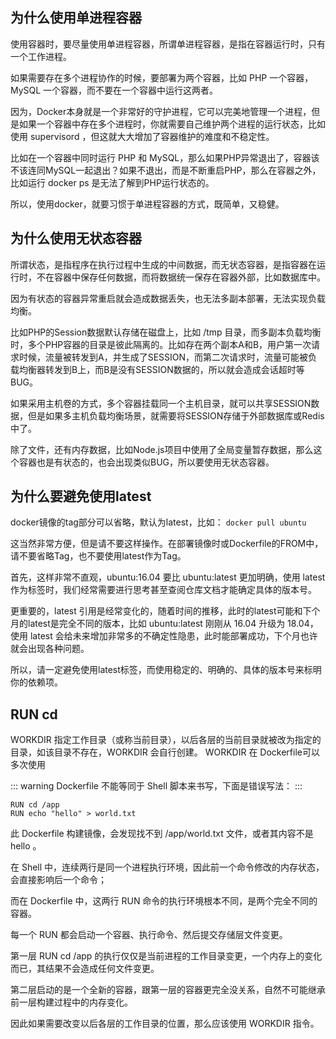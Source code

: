 ## 为什么使用单进程容器

使用容器时，要尽量使用单进程容器，所谓单进程容器，是指在容器运行时，只有一个工作进程。

如果需要存在多个进程协作的时候，要部署为两个容器，比如 PHP 一个容器，MySQL 一个容器，而不要在一个容器中运行这两者。

因为，Docker本身就是一个非常好的守护进程，它可以完美地管理一个进程，但是如果一个容器中存在多个进程时，你就需要自己维护两个进程的运行状态，比如使用 supervisord ，但这就大大增加了容器维护的难度和不稳定性。

比如在一个容器中同时运行 PHP 和 MySQL，那么如果PHP异常退出了，容器该不该连同MySQL一起退出？如果不退出，而是不断重启PHP，那么在容器之外，比如运行 docker ps 是无法了解到PHP运行状态的。

所以，使用docker，就要习惯于单进程容器的方式，既简单，又稳健。

## 为什么使用无状态容器

所谓状态，是指程序在执行过程中生成的中间数据，而无状态容器，是指容器在运行时，不在容器中保存任何数据，而将数据统一保存在容器外部，比如数据库中。

因为有状态的容器异常重启就会造成数据丢失，也无法多副本部署，无法实现负载均衡。

比如PHP的Session数据默认存储在磁盘上，比如 /tmp 目录，而多副本负载均衡时，多个PHP容器的目录是彼此隔离的。比如存在两个副本A和B，用户第一次请求时候，流量被转发到A，并生成了SESSION，而第二次请求时，流量可能被负载均衡器转发到B上，而B是没有SESSION数据的，所以就会造成会话超时等BUG。

如果采用主机卷的方式，多个容器挂载同一个主机目录，就可以共享SESSION数据，但是如果多主机负载均衡场景，就需要将SESSION存储于外部数据库或Redis中了。

除了文件，还有内存数据，比如Node.js项目中使用了全局变量暂存数据，那么这个容器也是有状态的，也会出现类似BUG，所以要使用无状态容器。

## 为什么要避免使用latest

docker镜像的tag部分可以省略，默认为latest，比如：
`docker pull ubuntu`

这当然非常方便，但是请不要这样操作。在部署镜像时或Dockerfile的FROM中，请不要省略Tag，也不要使用latest作为Tag。

首先，这样非常不直观，ubuntu:16.04 要比 ubuntu:latest 更加明确，使用 latest 作为标签时，我们经常需要进行思考甚至查阅仓库文档才能确定具体的版本号。

更重要的，latest 引用是经常变化的，随着时间的推移，此时的latest可能和下个月的latest是完全不同的版本，比如 ubuntu:latest 刚刚从 16.04 升级为 18.04，使用 latest 会给未来增加非常多的不确定性隐患，此时能部署成功，下个月也许就会出现各种问题。

所以，请一定避免使用latest标签，而使用稳定的、明确的、具体的版本号来标明你的依赖项。

## RUN cd 

WORKDIR 指定工作目录（或称当前目录），以后各层的当前目录就被改为指定的目录，如该目录不存在，WORKDIR 会自行创建。
WORKDIR 在 Dockerfile可以多次使用

::: warning
Dockerfile 不能等同于 Shell 脚本来书写，下面是错误写法：
:::

```
RUN cd /app
RUN echo "hello" > world.txt
```

此 Dockerfile 构建镜像，会发现找不到 /app/world.txt 文件，或者其内容不是 hello 。

在 Shell 中，连续两行是同一个进程执行环境，因此前一个命令修改的内存状态，会直接影响后一个命令；

而在 Dockerfile 中，这两行 RUN 命令的执行环境根本不同，是两个完全不同的容器。

每一个 RUN 都会启动一个容器、执行命令、然后提交存储层文件变更。

第一层 RUN cd /app 的执行仅仅是当前进程的工作目录变更，一个内存上的变化而已，其结果不会造成任何文件变更。

第二层启动的是一个全新的容器，跟第一层的容器更完全没关系，自然不可能继承前一层构建过程中的内存变化。

因此如果需要改变以后各层的工作目录的位置，那么应该使用 WORKDIR 指令。
